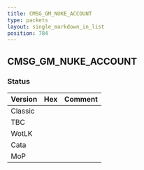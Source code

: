```yaml
---
title: CMSG_GM_NUKE_ACCOUNT
type: packets
layout: single_markdown_in_list
position: 784
---
```


## CMSG_GM_NUKE_ACCOUNT

### Status

Version | Hex | Comment
---------- | ---------- | ---------- 
Classic |  |  
TBC |  |  
WotLK |  |  
Cata |  |  
MoP |  |  